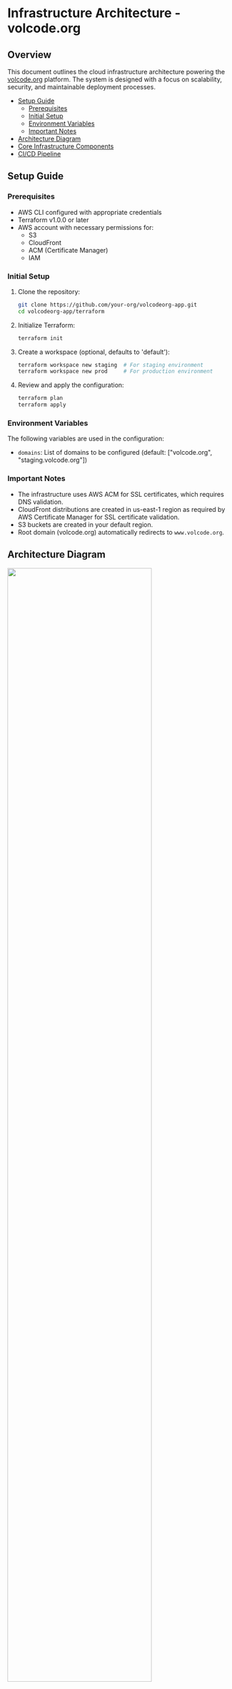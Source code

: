 # Infrastructure Architecture - volcode.org

## Overview

This document outlines the cloud infrastructure architecture powering the [volcode.org](https://www.volcode.org) platform. The system is designed with a focus on scalability, security, and maintainable deployment processes.

- [Setup Guide](#setup-guide)
  - [Prerequisites](#prerequisites)
  - [Initial Setup](#initial-setup)
  - [Environment Variables](#environment-variables)
  - [Important Notes](#important-notes)
- [Architecture Diagram](#architecture-diagram)
- [Core Infrastructure Components](#core-infrastructure-components)
- [CI/CD Pipeline](#ci/cd-pipeline)

## Setup Guide

### Prerequisites
- AWS CLI configured with appropriate credentials
- Terraform v1.0.0 or later
- AWS account with necessary permissions for:
  - S3
  - CloudFront
  - ACM (Certificate Manager)
  - IAM

### Initial Setup
1. Clone the repository:
   ```bash
   git clone https://github.com/your-org/volcodeorg-app.git
   cd volcodeorg-app/terraform
   ```

2. Initialize Terraform:
   ```bash
   terraform init
   ```

3. Create a workspace (optional, defaults to 'default'):
   ```bash
   terraform workspace new staging  # For staging environment
   terraform workspace new prod     # For production environment
   ```

4. Review and apply the configuration:
   ```bash
   terraform plan
   terraform apply
   ```

### Environment Variables
The following variables are used in the configuration:
- `domains`: List of domains to be configured (default: ["volcode.org", "staging.volcode.org"])

### Important Notes
- The infrastructure uses AWS ACM for SSL certificates, which requires DNS validation.
- CloudFront distributions are created in us-east-1 region as required by AWS Certificate Manager for SSL certificate validation.
- S3 buckets are created in your default region.  
- Root domain (volcode.org) automatically redirects to `www.volcode.org`.

## Architecture Diagram

<img src="https://www.mermaidchart.com/raw/c92150a0-4cb3-4701-a571-41ad750491e8?theme=light&version=v0.1&format=svg" width="80%" />

## Core Infrastructure Components

### Content Delivery Network (CDN)

**Amazon CloudFront** is used as the CDN to deliver content with low latency across global edge locations.

<details>
<summary><strong>Configuration Highlights</strong></summary>

- Custom security policy (TLSv1.2_2021)
- HTTP/2 and HTTP/3 support
- Default root object: index.html
- Custom origins for staging and production environments

</details>

### SSL/TLS Security

**AWS Certificate Manager (ACM)** provides SSL/TLS certificates.

<details>
<summary><strong>Configuration Highlights</strong></summary>

  - Single certificate covering multiple domains:
    - volcode.org
    - www.volcode.org
    - staging.volcode.org
  - DNS validation method
  - Automatic renewal

</details>

### Domain Management

External DNS provider (Namecheap) with the following configuration:

- **Primary domains:**
  - volcode.org (production)
  - www.volcode.org (production)
  - staging.volcode.org (staging)
- **DNS Records:**
  - CNAME records pointing to CloudFront distributions
  - Certificate validation records
  - Additional service records as needed

### Content Storage

**Amazon S3** for static content hosting.

<details>
<summary><strong>Configuration Highlights</strong></summary>

- Private buckets with CloudFront Origin Access Identity (OAI)
- Versioned objects for rollback capability
- Structured content organization

</details>

## CI/CD Pipeline

### GitHub Actions Workflow

Automated deployment pipeline with environment-specific configurations:

```yaml
# Simplified workflow representation
name: Deploy Website

on:
  push:
    branches: [main, staging]

jobs:
  build_and_deploy:
    runs-on: ubuntu-latest
    steps:
      - uses: actions/checkout@v3
      - name: Set environment variables
        run: |
          if [[ $GITHUB_REF == 'refs/heads/main' ]]; then
            echo "NUXT_PUBLIC_IS_STAGING=false" >> $GITHUB_ENV
          else
            echo "NUXT_PUBLIC_IS_STAGING=true" >> $GITHUB_ENV
          fi
      
      # Build and deployment steps follow...
```

- **Environment Detection:**
  - Production: Triggered by `main` branch
  - Staging: Triggered by `staging` branch
- **Build Process:**
  - Environment-specific configurations
  - Optimized assets
  - Proper cache invalidation

## Environment Separation

### Production Environment

- **Domains:** volcode.org, www.volcode.org
- **Features:**
  - Search engine indexing enabled
  - Production-optimized caching policies
  - Full CDN capabilities

### Staging Environment

- **Domain:** staging.volcode.org
- **Features:**
  - Search engine indexing disabled via robots configuration
  - Reduced cache TTLs for testing
  - Same infrastructure as production for accurate testing

## Security Measures

- **HTTPS Enforcement:** All traffic encrypted via HTTPS
- **Modern TLS:** TLSv1.2_2021 security policy
- **Access Control:** S3 buckets not publicly accessible
- **Origin Protection:** CloudFront OAI/OAC for S3 access
- **Headers Management:** Security headers set via CloudFront response headers policy

## Monitoring and Logging

- **CloudFront Logs:** Detailed access logs for performance analysis
- **CloudWatch Metrics:** Performance monitoring
- **Error Tracking:** Client-side and infrastructure error monitoring

## Future Enhancements

Planned infrastructure improvements:

1. **Edge Functions:** CloudFront Functions for request/response manipulation
2. **WAF Integration:** Web Application Firewall for enhanced security
3. **Lambda@Edge:** For dynamic content customization
4. **Regional Failover:** Multi-region setup for high availability

## Technologies Used

- **AWS Services:** CloudFront, S3, ACM, Route 53 (optional)
- **CI/CD:** GitHub Actions
- **Frontend:** Nuxt.js, Vue.js
- **Build Tools:** Vite, Webpack
- **Infrastructure as Code:** Terraform 